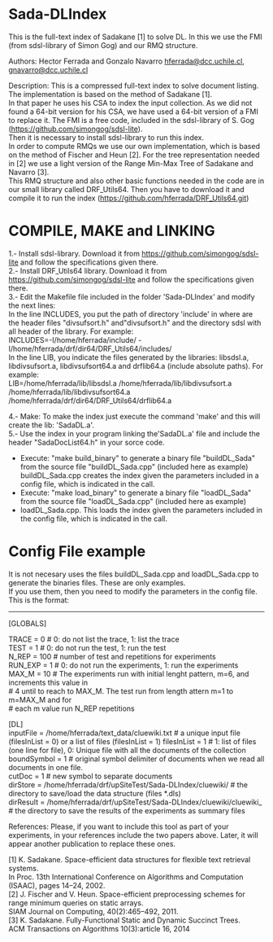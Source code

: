 # Sada-DLIndex
This is the full-text index of Sadakane [1] to solve DL. In this we use the FMI (from sdsl-library of Simon Gog) and our RMQ structure.

Authors: Hector Ferrada and Gonzalo Navarro hferrada@dcc.uchile.cl, gnavarro@dcc.uchile.cl

Description: This is a compressed full-text index to solve document listing. The implementation is based on the method of Sadakane [1].  
In that paper he uses his CSA to index the input collection. As we did not found a 64-bit version for his CSA, we have used a 64-bit version of a FMI to replace it. The FMI is a free code, included in the sdsl-library of S. Gog (https://github.com/simongog/sdsl-lite).  
Then it is necessary to install sdsl-library to run this index.  
In order to compute RMQs we use our own implementation, which is based on the method of Fischer and Heun [2]. For the tree representation needed in [2] we use a light version of the Range Min-Max Tree of Sadakane and Navarro [3].  
This RMQ structure and also other basic functions needed in the code are in our small library called DRF_Utils64. Then you have to download it and compile it to run the index (https://github.com/hferrada/DRF_Utils64.git)  

COMPILE, MAKE and LINKING
=========================

1.- Install sdsl-library. Download it from https://github.com/simongog/sdsl-lite and follow the specifications given there.  
2.- Install DRF_Utils64 library. Download it from https://github.com/simongog/sdsl-lite and follow the specifications given there.  
3.- Edit the Makefile file included in the folder 'Sada-DLIndex' and modify the next lines:  
In the line INCLUDES, you put the path of directory 'include' in where are the header files "divsufsort.h" and"divsufsort.h" and the directory sdsl with all header of the library. For example:  
INCLUDES=-I/home/hferrada/include/ -I/home/hferrada/drf/dir64/DRF_Utils64/includes/  
In the line LIB, you indicate the files generated by the libraries: libsdsl.a, libdivsufsort.a, libdivsufsort64.a and drflib64.a (include absolute paths). For example:  
LIB=/home/hferrada/lib/libsdsl.a /home/hferrada/lib/libdivsufsort.a /home/hferrada/lib/libdivsufsort64.a /home/hferrada/drf/dir64/DRF_Utils64/drflib64.a  

4.- Make: To make the index just execute the command 'make' and this will create the lib: 'SadaDL.a'.  
5.- Use the index in your program linking the'SadaDL.a' file and include the header "SadaDocList64.h" in your sorce code.  
  * Execute: "make build_binary" to generate a binary file "buildDL_Sada" from the source file "buildDL_Sada.cpp" (included here as example)  
    buildDL_Sada.cpp creates the index given the parameters included in a config file, which is indicated in the call.  
  * Execute: "make load_binary" to generate a binary file "loadDL_Sada" from the source file "loadDL_Sada.cpp" (included here as example)  
  * loadDL_Sada.cpp. This loads the index given the parameters included in the config file, which is indicated in the call.  

Config File example  
===================  

It is not necesary uses the files buildDL_Sada.cpp and loadDL_Sada.cpp to generate the binaries files. These are only examples.  
If you use them, then you need to modify the parameters in the config file. This is the format:  

--------------------------------------------------------------------
[GLOBALS]  

TRACE = 0	   # 0: do not list the trace, 1: list the trace  
TEST = 1	    # 0: do not run the test, 1: run the test  
N_REP = 100 	# number of test and repetitions for experiments  
RUN_EXP = 1	 # 0: do not run the experiments, 1: run the experiments  
MAX_M = 10	  # The experiments run with initial lenght pattern, m=6, and increments this value in  
            # 4 until to reach to MAX_M. The test run from length attern m=1 to m=MAX_M and for  
            # each m value run N_REP repetitions   

[DL]  
inputFile = /home/hferrada/text_data/cluewiki.txt  # a unique input file (filesInList = 0) or a list of files (filesInList = 1)
filesInList = 1		# 1: list of files (one line for file), 0: Unique file with all the documents of the collection  
boundSymbol = 1		# original symbol delimiter of documents when we read all documents in one file.  
cutDoc = 1		    # new symbol to separate documents  
dirStore = /home/hferrada/drf/upSiteTest/Sada-DLIndex/cluewiki/  # the directory to save/load the data structure (files *.dls)  
dirResult = /home/hferrada/drf/upSiteTest/Sada-DLIndex/cluewiki/cluewiki_  # the directory to save the results of the experiments as summary files  

  

References: Please, if you want to include this tool as part of your experiments, in your references include the two papers above. Later, it will appear another publication to replace these ones.  

[1] K. Sadakane. Space-efficient data structures for flexible text retrieval systems.   
    In Proc. 13th International Conference on Algorithms and Computation (ISAAC), pages 14–24, 2002.  
[2] J. Fischer and V. Heun. Space-efficient preprocessing schemes for range minimum queries on static arrays.  
    SIAM Journal on Computing, 40(2):465–492, 2011.  
[3] K. Sadakane. Fully-Functional Static and Dynamic Succinct Trees.  
    ACM Transactions on Algorithms 10(3):article 16, 2014
